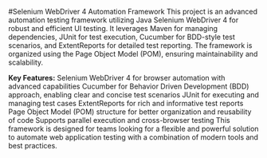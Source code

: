 #Selenium WebDriver 4 Automation Framework
This project is an advanced automation testing framework utilizing Java Selenium WebDriver 4 for robust and efficient UI testing. It leverages Maven for managing dependencies, JUnit for test execution, Cucumber for BDD-style test scenarios, and ExtentReports for detailed test reporting. The framework is organized using the Page Object Model (POM), ensuring maintainability and scalability.

**Key Features:**
Selenium WebDriver 4 for browser automation with advanced capabilities
Cucumber for Behavior Driven Development (BDD) approach, enabling clear and concise test scenarios
JUnit for executing and managing test cases
ExtentReports for rich and informative test reports
Page Object Model (POM) structure for better organization and reusability of code
Supports parallel execution and cross-browser testing
This framework is designed for teams looking for a flexible and powerful solution to automate web application testing with a combination of modern tools and best practices.
